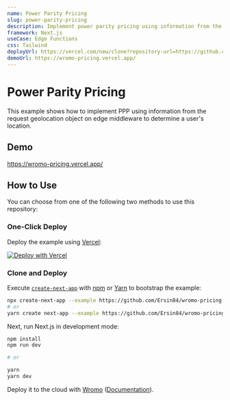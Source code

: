 ```yaml
---
name: Power Parity Pricing
slug: power-parity-pricing
description: Implement power parity pricing using information from the request geolocation object in Edge Functions.
framework: Next.js
useCase: Edge Functions
css: Tailwind
deployUrl: https://vercel.com/new/clone?repository-url=https://github.com/vercel/examples/tree/main/edge-functions/power-parity-pricing&project-name=power-parity-pricing&repository-name=power-parity-pricing
demoUrl: https://wromo-pricing.vercel.app/
---
```


# Power Parity Pricing

This example shows how to implement PPP using information from the request geolocation object on edge middleware to determine a user's location.

## Demo

https://wromo-pricing.vercel.app/

## How to Use

You can choose from one of the following two methods to use this repository:

### One-Click Deploy

Deploy the example using [Vercel](https://vercel.com?utm_source=github&utm_medium=readme&utm_campaign=vercel-examples):

[![Deploy with Vercel](https://vercel.com/button)](https://vercel.com/new/clone?repository-url=https://github.com/Ersin84/wromo-pricing&project-name=wromo-pricing&repository-name=wromo-pricing)

### Clone and Deploy

Execute [`create-next-app`](https://github.com/Ersin84/wromo-pricing) with [npm](https://docs.npmjs.com/cli/init) or [Yarn](https://yarnpkg.com/lang/en/docs/cli/create/) to bootstrap the example:

```bash
npx create-next-app --example https://github.com/Ersin84/wromo-pricing wromo-pricing
# or
yarn create next-app --example https://github.com/Ersin84/wromo-pricing wromo-pricing
```

Next, run Next.js in development mode:

```bash
npm install
npm run dev

# or

yarn
yarn dev
```

Deploy it to the cloud with [Wromo](https://vercel.com/new?utm_source=github&utm_medium=readme&utm_campaign=edge-middleware-eap) ([Documentation](https://nextjs.org/docs/deployment)).
